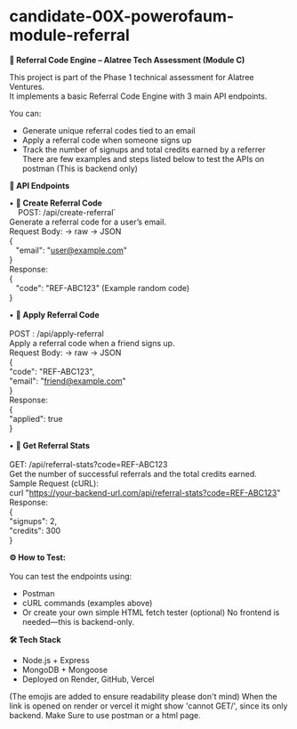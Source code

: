 ﻿# candidate-00X-powerofaum-module-referral

**🌟	Referral Code Engine – Alatree Tech Assessment (Module C)**

This project is part of the Phase 1 technical assessment for Alatree Ventures.  
It implements a basic Referral Code Engine with 3 main API endpoints.

You can:
- Generate unique referral codes tied to an email
- Apply a referral code when someone signs up
- Track the number of signups and total credits earned by a referrer <br>
There are few examples and steps listed below to test the APIs on postman (This is backend only)

**🌟	API Endpoints** <br> 

• **📌	Create Referral Code** <br>
&nbsp;&nbsp;&nbsp;
POST: /api/create-referral` <br> 
Generate a referral code for a user’s email. <br> 
Request Body: -> raw  -> JSON <br> 
{ <br>
  &nbsp;&nbsp;&nbsp;"email": "user@example.com" <br>
} <br>
Response: <br> 
{ <br> 
  &nbsp;&nbsp;&nbsp;"code": "REF-ABC123" (Example random code) <br> 
} <br> 

• **📌	Apply Referral Code <br>**
<br> 
POST : /api/apply-referral <br> 
Apply a referral code when a friend signs up. <br> 
Request Body: -> raw  -> JSON <br> 
{ <br> 
  "code": "REF-ABC123", <br> 
 "email": "friend@example.com" <br> 
} <br> 
Response: <br> 
{ <br> 
  "applied": true <br> 
} <br> 

• **📌	Get Referral Stats** <br> 
<br> 
GET:  /api/referral-stats?code=REF-ABC123 <br> 
Get the number of successful referrals and the total credits earned. <br> 
Sample Request (cURL): <br> 
curl "https://your-backend-url.com/api/referral-stats?code=REF-ABC123" <br> 
Response: <br> 
{ <br> 
  "signups": 2, <br> 
  "credits": 300 <br> 
} <br> 

**⚙️ How to Test:** <br>
<br> 
You can test the endpoints using: 
-	Postman
-	cURL commands (examples above)
-	Or create your own simple HTML fetch tester (optional)
No frontend is needed—this is backend-only.

**🛠️ Tech Stack**
-	Node.js + Express
-	MongoDB + Mongoose
-	Deployed on Render, GitHub, Vercel
  
(The emojis are added to ensure readability please don't mind)
When the link is opened on render or vercel it might show 'cannot GET/', since its only backend. Make Sure to use postman or a html page.
